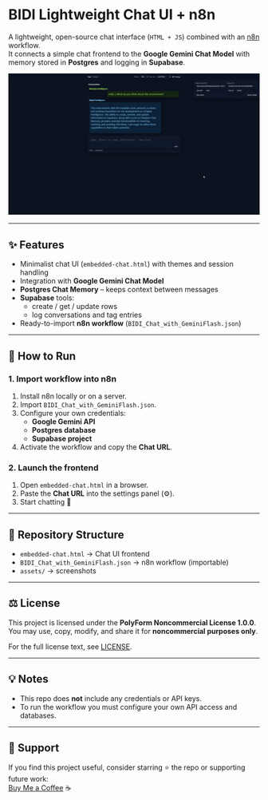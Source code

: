 # BIDI Lightweight Chat UI + n8n

A lightweight, open-source chat interface (`HTML + JS`) combined with an [n8n](https://n8n.io) workflow.  
It connects a simple chat frontend to the **Google Gemini Chat Model** with memory stored in **Postgres** and logging in **Supabase**.

![chat-ui](assets/chat-ui.png)

---

## ✨ Features
- Minimalist chat UI (`embedded-chat.html`) with themes and session handling
- Integration with **Google Gemini Chat Model**
- **Postgres Chat Memory** – keeps context between messages
- **Supabase** tools:
  - create / get / update rows
  - log conversations and tag entries
- Ready-to-import **n8n workflow** (`BIDI_Chat_with_GeminiFlash.json`)

---

## 🚀 How to Run

### 1. Import workflow into n8n
1. Install n8n locally or on a server.  
2. Import `BIDI_Chat_with_GeminiFlash.json`.  
3. Configure your own credentials:
   - **Google Gemini API**
   - **Postgres database**
   - **Supabase project**
4. Activate the workflow and copy the **Chat URL**.

### 2. Launch the frontend
1. Open `embedded-chat.html` in a browser.  
2. Paste the **Chat URL** into the settings panel (⚙️).  
3. Start chatting 🚀

---

## 📂 Repository Structure
- `embedded-chat.html` → Chat UI frontend  
- `BIDI_Chat_with_GeminiFlash.json` → n8n workflow (importable)  
- `assets/` → screenshots  

---

## ⚖️ License
This project is licensed under the **PolyForm Noncommercial License 1.0.0**.  
You may use, copy, modify, and share it for **noncommercial purposes only**.  

For the full license text, see [LICENSE](./LICENSE).

---

## 💡 Notes
- This repo does **not** include any credentials or API keys.  
- To run the workflow you must configure your own API access and databases.  

---

## 🙌 Support
If you find this project useful, consider starring ⭐ the repo or supporting future work:  
[Buy Me a Coffee](#) ☕
